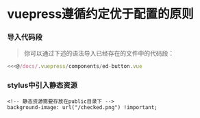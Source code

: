 # vuepress遵循约定优于配置的原则

### 导入代码段

>你可以通过下述的语法导入已经存在的文件中的代码段：

```js
<<<@/docs/.vuepress/components/ed-button.vue
```

### stylus中引入静态资源
```stylus
<!-- 静态资源需要存放在public目录下 -->
background-image: url("/checked.png") !important;
```